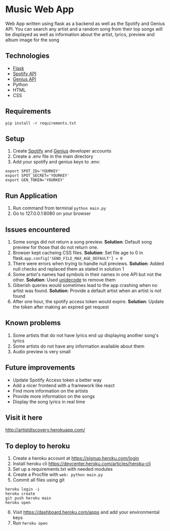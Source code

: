 # Music Web App
Web App written using flask as a backend as well as the Spotify and Genius API. 
You can search any artist and a random song from their top songs will be displayed as well as information about the artist, lyrics, preview and album image for the song 

## Technologies
* [Flask](https://flask.palletsprojects.com/en/1.1.x/) 
* [Spotify API](https://developer.spotify.com/documentation/web-api/)
* [Genius API](https://docs.genius.com/)
* Python
* HTML
* CSS

## Requirements
```
pip install -r requirements.txt
``` 
## Setup
1. Create [Spotify](https://developer.spotify.com/documentation/web-api/) and [Genius](https://docs.genius.com/) developer accounts
2. Create a .env file in the main directory
3. Add your spotify and genius keys to .env:
```
export SPOT_ID='YOURKEY'
export SPOT_SECRET='YOURKEY'
export GEN_TOKEN='YOURKEY'
```
## Run Application
1. Run command from terminal `python main.py`
2. Go to 127.0.0.1:8080 on your browser 

## Issues encountered
1. Some songs did not return a song preview. **Solution**: Default song preview for those that do not return one.
2. Browser kept cacheing CSS files. **Solution**: Set file age to 0 in flask.```app.config['SEND_FILE_MAX_AGE_DEFAULT'] = 0```
3. There were errors when trying to handle null previews. **Solution**: Added null checks and replaced them as stated in solution 1
4. Some artist's names had symbols in their names in one API but not the other. **Solution**: Used [unidecode](https://pypi.org/project/Unidecode/) to remove them
5. Giberish queries would sometimes lead to the app crashing when no artist was found. **Solution**: Provide a default artist when an artist is not found
6. After one hour, the spotify access token would expire. **Solution**: Update the token after making an expired get request

## Known problems
1. Some artists that do not have lyrics end up displaying another song's lyrics
2. Some artists do not have any information available about them
3. Audio preview is very small

## Future improvements
* Update Spotify Access token a better way
* Add a nicer frontend with a framework like react
* Find more information on the artists
* Provide more information on the songs
* Display the song lyrics in real time

## Visit it here
http://artistdiscovery.herokuapp.com/

## To deploy to heroku
1. Create a heroku account at https://signup.heroku.com/login
2. Install heroku cli https://devcenter.heroku.com/articles/heroku-cli
3. Set up a requirements.txt with needed modules
4. Create a Procfile with `web: python main.py`
5. Commit all files using git
```
heroku login -i
heroku create
git push heroku main
heroku open
```
6. Visit https://dashboard.heroku.com/apps and add your environmental keys
7. Run `heroku open`

